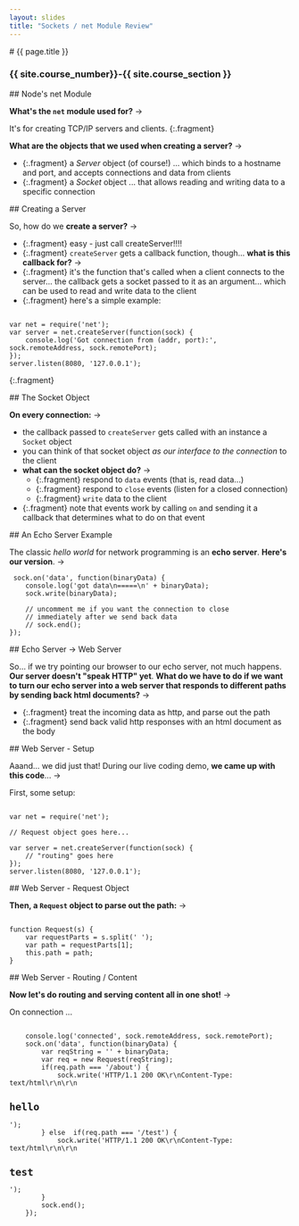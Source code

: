 ```yaml
---
layout: slides
title: "Sockets / net Module Review"
---
```


<section markdown="block" class="intro-slide">
# {{ page.title }}

### {{ site.course_number}}-{{ site.course_section }}

<p><small></small></p>
</section>
<section markdown="block">
## Node's net Module

__What's the `net` module used for?__ &rarr;

It's for creating TCP/IP servers and clients.
{:.fragment}

__What are the objects that we used when creating a server?__ &rarr;

* {:.fragment} a _Server_ object (of course!) ... which binds to a hostname and port, and accepts connections and data from clients
* {:.fragment} a _Socket_ object ... that allows reading and writing data to a specific connection

</section>

<section markdown="block">
## Creating a Server

So, how do we __create a server?__ &rarr;

* {:.fragment} easy - just call createServer!!!!
* {:.fragment} `createServer` gets a callback function, though... __what is this callback for?__ &rarr;
* {:.fragment} it's the function that's called when a client connects to the server... the callback gets a socket passed to it as an argument... which can be used to read and write data to the client
* {:.fragment} here's a simple example:

<pre><code data-trim contenteditable>
var net = require('net');
var server = net.createServer(function(sock) {
    console.log('Got connection from (addr, port):', sock.remoteAddress, sock.remotePort); 
});
server.listen(8080, '127.0.0.1');
</code></pre>
{:.fragment}

</section>

<section markdown="block">
## The Socket Object

__On every connection:__ &rarr;

* the callback passed to `createServer` gets called with an instance a `Socket` object
* you can think of that socket object _as our interface to the connection_ to the client
* __what can the socket object do?__ &rarr;
    * {:.fragment} respond to `data` events (that is, read data...)
    * {:.fragment} respond to `close` events (listen for a closed connection)
    * {:.fragment} `write` data to the client
* {:.fragment} note that events work by calling `on` and sending it a callback that determines what to do on that event
</section>

<section markdown="block">
## An Echo Server Example

The classic _hello world_ for network programming is an __echo server__. __Here's our version__. &rarr;

<pre><code data-trim contenteditable> sock.on('data', function(binaryData) {
    console.log('got data\n=====\n' + binaryData); 
    sock.write(binaryData);

    // uncomment me if you want the connection to close
    // immediately after we send back data
    // sock.end();
});
</code></pre>
</section>

<section markdown="block">
## Echo Server &rarr; Web Server

So... if we try pointing our browser to our echo server, not much happens. __Our server doesn't "speak HTTP" yet__. 
__What do we have to do if we want to turn our echo server into a web server that responds to different paths by sending back html documents?__ &rarr;

* {:.fragment} treat the incoming data as http, and parse out the path
* {:.fragment} send back valid http responses with an html document as the body

</section>

<section markdown="block">
## Web Server - Setup

Aaand... we did just that! During our live coding demo, __we came up with this code__... &rarr;

First, some setup:

<pre><code data-trim contenteditable>
var net = require('net');

// Request object goes here...

var server = net.createServer(function(sock) {
    // "routing" goes here
});
server.listen(8080, '127.0.0.1');
</code></pre>
</section>

<section markdown="block">
## Web Server - Request Object

__Then, a `Request` object to parse out the path:__ &rarr;

<pre><code data-trim contenteditable>
function Request(s) {
    var requestParts = s.split(' ');
    var path = requestParts[1];
    this.path = path;
}
</code></pre>
</section>

<section markdown="block">
## Web Server - Routing / Content

__Now let's do routing and serving content all in one shot!__ &rarr;

On connection ...
<pre><code data-trim contenteditable>
    console.log('connected', sock.remoteAddress, sock.remotePort);
    sock.on('data', function(binaryData) {
        var reqString = '' + binaryData; 
        var req = new Request(reqString);
        if(req.path === '/about') {
            sock.write('HTTP/1.1 200 OK\r\nContent-Type: text/html\r\n\r\n<h2>hello</h2>');
        } else  if(req.path === '/test') {
            sock.write('HTTP/1.1 200 OK\r\nContent-Type: text/html\r\n\r\n<h2>test</h2>');
        }         
        sock.end();
    });
</code></pre>
</section>



